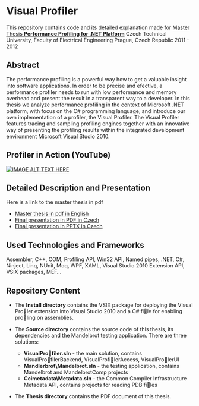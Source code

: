  # Visual Profiler 
This repository contains code and its detailed explanation made for 
[Master Thesis **Performance Profiling for .NET Platform**](https://dspace.cvut.cz/handle/10467/8738)
Czech Technical University, Faculty of Electrical Engineering 
Prague, Czech Republic
2011 - 2012


  
## Abstract
The performance profiling is a powerful way how to get a valuable insight into software applications. In order to be precise and efective, a performance profiler needs to run with low performance and memory overhead and present the result in a transparent way to a developer. In this thesis we analyze performance profiling in the context of Microsoft .NET platform, with focus on the C# programming language, and introduce our own implementation of a profiler, the Visual Profiler. The Visual Profiler features tracing and sampling profiling engines together with an innovative way of presenting the profiling results within the integrated development environment Microsoft Visual Studio 2010.

  

## Profiler in Action (YouTube)

[![IMAGE ALT TEXT HERE](https://img.youtube.com/vi/_IRkdeGGtJo/0.jpg)](https://www.youtube.com/watch?v=_IRkdeGGtJo)

  

## Detailed Description and Presentation
Here is a link to the master thesis in pdf
- [Master thesis in pdf in English](Thesis/thesis.pdf)
- [Final presentation in PDF in Czech](Thesis/Presentation/Výkonové%20profilování%20na%20platformě.pdf)
- [Final presentation in PPTX in Czech](Thesis/Presentation/Výkonové%20profilování%20na%20platformě.pptx)

## Used Technologies and Frameworks
Assembler, C++, COM, Profiling API, Win32 API, Named pipes, .NET, C#, Ninject, Linq, NUnit, Moq, WPF, XAML, Visual Studio 2010 Extension API, VSIX packages, MEF…

## Repository Content
- The **Install directory** contains the VSIX package for deploying the Visual Proler extension into Visual Studio 2010 and a C# file for enabling proling on assemblies.
- The **Source directory** contains the source code of this thesis, its dependencies and the Mandelbrot testing application.
There are three solutions:
  - **VisualProfiler.sln** - the main solution, contains VisualProfilerBackend, VisualProfilerAccess, VisualProlerUI
  - **Mandlerbrot\Mandelbrot.sln** - the testing application, contains Mandelbrot and MandelbrotComp
projects
  - **Ccimetadata\Metadata.sln** - the Common Compiler Infrastructure Metadata API, contains projects for reading PDB files

- The **Thesis directory** contains the PDF document of this thesis.
